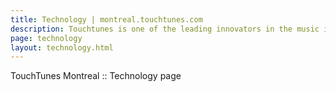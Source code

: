 ```yaml
---
title: Technology | montreal.touchtunes.com
description: Touchtunes is one of the leading innovators in the music industry. Learn more about our technologies and how you can work with us.
page: technology
layout: technology.html
---
```


TouchTunes Montreal :: Technology page
